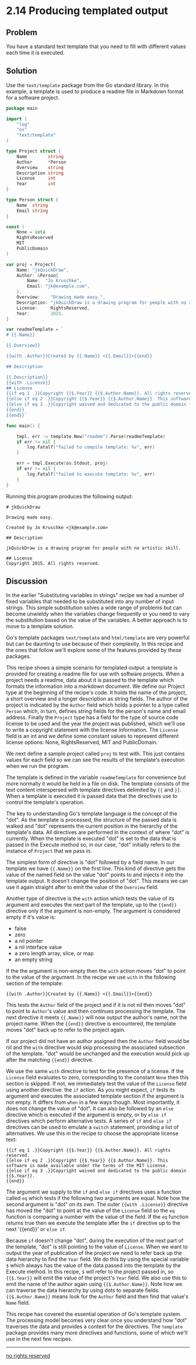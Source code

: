 # 2.14 Producing templated output

## Problem

You have a standard text template that you need to fill with different values each time it is executed.

## Solution

Use the `text/template` package from the Go standard library. In this example, a template is used to produce a readme file in Markdown format for a software project.

```Go
package main

import (
    "log"
    "os"
    "text/template"
)

type Project struct {
    Name        string
    Author      *Person
    Overview    string
    Description string
    License     int
    Year        int
}

type Person struct {
    Name  string
    Email string
}

const (
    None = iota
    RightsReserved
    MIT
    PublicDomain
)

var proj = Project{
    Name: "jkQuickDraw",
    Author: &Person{
        Name:  "Jo Kruschke",
        Email: "jk@example.com",
    },
    Overview:    "Drawing made easy.",
    Description: "jkQuickDraw is a drawing program for people with no artistic skill.",
    License:     RightsReserved,
    Year:        2015,
}

var readmeTemplate = `
# {{.Name}}

{{.Overview}}

{{with .Author}}Created by {{.Name}} <{{.Email}}>{{end}}

## Description

{{.Description}}
{{with .License}}
## License
{{if eq 1 .}}Copyright {{$.Year}} {{$.Author.Name}}. All rights reserved.
{{else if eq 2 .}}Copyright {{$.Year}} {{$.Author.Name}}. This software is made available under the terms of the MIT License.
{{else if eq 3 .}}Copyright waived and dedicated to the public domain {{$.Year}}.
{{end}}
{{end}}`

func main() {

    tmpl, err := template.New("readme").Parse(readmeTemplate)
    if err != nil {
        log.Fatalf("failed to compile template: %v", err)
    }

    err = tmpl.Execute(os.Stdout, proj)
    if err != nil {
        log.Fatalf("failed to execute template: %v", err)
    }
}
```

Running this program produces the following output:

```
# jkQuickDraw

Drawing made easy.

Created by Jo Kruschke <jk@example.com>

## Description

jkQuickDraw is a drawing program for people with no artistic skill.

## License
Copyright 2015. All rights reserved.
```

## Discussion

In the earlier "Substituting variables in strings" recipe we had a number of fixed variables that needed to be substituted into any number of input strings. This simple substitution solves a wide range of problems but can become unwieldy when the variables change frequently or you need to vary the substitution based on the value of the variables. A better approach is to move to a template solution.

Go's template packages `text/template` and `html/template` are very powerful but can be daunting to use because of their complexity. In this recipe and the ones that follow we'll explore some of the features provided by these packages.

This recipe shows a simple scenario for templated output: a template is provided for creating a readme file for use with software projects. When a project needs a readme, data about it is passed to the template which formats the information into a markdown document. We define our Project type at the beginning of the recipe's code. It holds the name of the project, a short overview and a longer description as string fields. The author of the project is indicated by the `Author` field which holds a pointer to a type called `Person` which, in turn, defines string fields for the person's name and email address. Finally the `Project` type has a field for the type of source code license to be used and the year the project was published, which we'll use to write a copyright statement with the license information. The `License` field is an int and we define some constant values to represent different license options: None, RightsReserved, MIT and PublicDomain.

We next define a sample project called `proj` to test with. This just contains values for each field so we can see the results of the template's execution when we run the program.

The template is defined in the variable `readmeTemplate` for convenience but more normally it would be held in a file on disk. The template consists of the text content interspersed with template directives delimited by `{{` and `}}`. When a template is executed it is passed data that the directives use to control the template's operation.

The key to understanding Go's template language is the concept of the "dot". As the template is processed, the structure of the passed data is walked and "dot" represents the current position in the hierarchy of the template's data. All directives are performed in the context of where "dot" is currently. When the template is executed "dot" is set to the data that is passed in the Execute method so, in our case, "dot" initially refers to the instance of `Project` that we pass in.

The simplest form of directive is "dot" followed by a field name. In our template we have `{{.Name}}` on the first line. This kind of directive gets the value of the named field on the value "dot" points to and injects it into the template output. It doesn't change the position of "dot". This means we can use it again straight after to emit the value of the `Overview` field.

Another type of directive is the `with` action which tests the value of its argument and executes the next part of the template, up to the `{{end}}` directive only if the argument is non-empty. The argument is considered empty if it's value is:

 * false
 * zero
 * a nil pointer
 * a nil interface value
 * a zero length array, slice, or map
 * an empty string

If the the argument is non-empty then the `with` action moves "dot" to point to the value of the argument. In the recipe we use `with` in the following section of the template:

```
{{with .Author}}Created by {{.Name}} <{{.Email}}>{{end}}
```

This tests the `Author` field of the project and if it is not nil then moves "dot" to point to `Author`'s value and then continues processing the template. The next directive it meets `{{.Name}}` will now output the author's name, not the project name. When the `{{end}}` directive is encountered, the template moves "dot" back up to refer to the project again.

If our project did not have an author assigned then the `Author` field would be nil and the `with` directive would skip processing the associated subsection of the template. "dot" would be unchanged and the execution would pick up after the matching `{{end}}` directive.

We use the same `with` directive to test for the presence of a license. If the `License` field evaluates to zero, corresponding to the constant `None` then this section is skipped. If not, we immediately test the value of the `License` field using another directive: the `if` action. As you might expect, `if` tests its argument and executes the associated template section if the argument is not empty. It differs from `when` in a few ways though. Most importantly, it does not change the value of "dot". It can also be followed by an `else` directive which is executed if the argument is empty, or by `else if` directives which perform alternative tests. A series of `if` and `else if` directives can be used to emulate a `switch` statement, providing a list of alternatives. We use this in the recipe to choose the appropriate license text:

```
{{if eq 1 .}}Copyright {{$.Year}} {{$.Author.Name}}. All rights reserved.
{{else if eq 2 .}}Copyright {{$.Year}} {{$.Author.Name}}. This software is made available under the terms of the MIT License.
{{else if eq 3 .}}Copyright waived and dedicated to the public domain {{$.Year}}.
{{end}}
```

The argument we supply to the `if` and `else if` directives uses a function called `eq` which tests if the following two arguments are equal. Note how the second argument is "dot" on its own. The outer `{{with .License}}` directive has moved the "dot" to point at the value of the `License` field so the `eq` function is comparing a number with the value of the field. If the `eq` function returns true then we execute the template after the `if` directive up to the next '{{end}}' or `else if`.

Because `if` doesn't change "dot", during the execution of the next part of the template, "dot" is still pointing to the value of `License`. When we want to output the year of publication of the project we need to refer back up the data hierarchy to find the `Year` field. We do this by using the special variable `$` which always has the value of the data passed into the template by the Execute method. In this recipe, `$` will refer to the project passed in, so `{{$.Year}}` will emit the value of the project's `Year` field. We also use this to emit the name of the author again using `{{$.Author.Name}}`. Note how we can traverse the data hierarchy by using dots to separate fields. `{{$.Author.Name}}` means look for the `Author` field and then find that value's `Name` field.

This recipe has covered the essential operation of Go's template system. The processing model becomes very clear once you understand how "dot" traverses the data and provides a context for the directives. The `template` package provides many more directives and functions, some of which we'll use in the next few recipes.

----
[no rights reserved](http://creativecommons.org/publicdomain/zero/1.0/)





